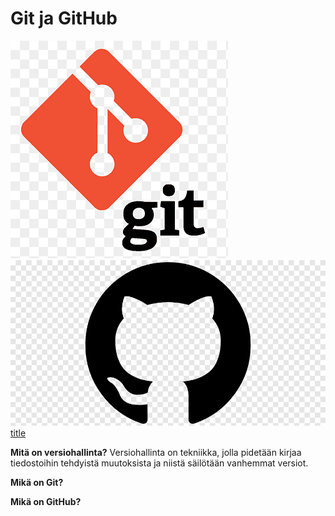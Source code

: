 # Git ja GitHub
![alt text](gitlogo.png)
![alt text](githublogo.png)
[title](https://github.com/Kanelikani/GitandGitHub/blob/main/git%20logo.png)

**Mitä on versiohallinta?**
Versiohallinta on tekniikka, jolla pidetään kirjaa tiedostoihin tehdyistä muutoksista ja niistä säilötään vanhemmat versiot.

**Mikä on Git?**

**Mikä on GitHub?**


